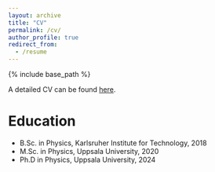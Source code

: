 ```yaml
---
layout: archive
title: "CV"
permalink: /cv/
author_profile: true
redirect_from:
  - /resume
---
```


{% include base_path %}

A detailed CV can be found [here](https://philipp-mika-wolf.github.io/assets/CV.pdf).

Education
======
* B.Sc. in Physics, Karlsruher Institute for Technology, 2018
* M.Sc. in Physics, Uppsala University, 2020
* Ph.D in Physics, Uppsala University, 2024

